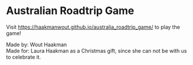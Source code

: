 # Australian Roadtrip Game

Visit https://haakmanwout.github.io/australia_roadtrip_game/ to play the game!  
  
Made by: Wout Haakman  
Made for: Laura Haakman as a Christmas gift, since she can not be with us to celebrate it.
